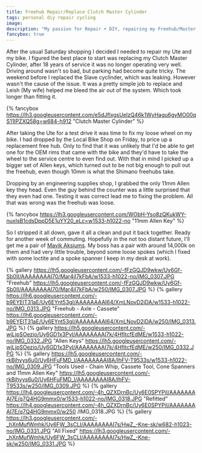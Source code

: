 ```yaml
---
title: Freehub Repair/Replace Clutch Master Cylinder
tags: personal diy repair cycling
image: 
description: "My passion for Repair + DIY, repairing my Freehub/Master Cylinder"
fancybox: true
---
```


After the usual Saturday shopping I decided I needed to repair my Ute and my bike. I figured the best place to start was replacing my Clutch Master Cylinder, after 18 years of service it was no longer operating very well. Driving around wasn't so bad, but parking had become quite tricky. The weekend before I replaced the Slave cyclinder, which was leaking. However wasn't the cause of the issue. It was a pretty simple job to replace and Leish (My wife) helped me bleed the air out of the system. Which took longer than fitting it.

{% fancybox https://lh3.googleusercontent.com/e5dJflxgsUelzQ46k1WyHagu6gyMO00qS11IPZXQ58g=w684-h912 "Clutch Master Cylinder" %}

<!--more-->

After taking the Ute for a test drive it was time to fix my loose wheel on my bike. I had dropped by the Local Bike Shop on Friday, to price up a replacement free hub. Only to find that it was unlikely that I'd be able to get one for the OEM rims that came with the bike and they'd have to take the wheel to the service centre to even find out. With that in mind I picked up a bigger set of Allen keys, which turned out to be not big enough to pull out the freehub, even though 10mm is what the Shimano freehubs take. 

Dropping by an engineering supplies shop, I grabbed the only 11mm Allen key they head. Even the guy behind the counter was a little surprised that they even had one. Testing it was correct lead me to fixing the problem. All that was wrong was the freehub was loose.

{% fancybox https://lh3.googleusercontent.com/WObH-Yso8zQKukWY-nuxIsB1cdsDppD5E1uYY20_eLc=w1533-h1022-no "11mm Allen Key" %}

So I stripped it all down, gave it all a clean and put it back together. Ready for another week of commuting. Hopefully in the not too distant future, I'll get me a pair of [Mavik Aksiums](http://www.mavic.com/wheels-road-triathlon-aksium-s). My boss has a pair with around 14,000k on them and had very little trouble, beyond some loose spokes (which I fixed with some loctite and a spoke spanner I keep in my desk at work).

{% gallery https://lh5.googleusercontent.com/-fFzGQJD9wkw/Uy6Gf-Sb0II/AAAAAAAAI70/Mar4iI7kFbA/w1533-h1022-no/IMG_0307.JPG "Freehub" https://lh5.googleusercontent.com/-fFzGQJD9wkw/Uy6Gf-Sb0II/AAAAAAAAI70/Mar4iI7kFbA/w250/IMG_0307.JPG %}
{% gallery https://lh6.googleusercontent.com/-b9EYElT31aE/Uy6EYnt53gI/AAAAAAAAI64/XmLNovD2jDA/w1533-h1022-no/IMG_0313.JPG "Freehub - Axle - Cassete" https://lh6.googleusercontent.com/-b9EYElT31aE/Uy6EYnt53gI/AAAAAAAAI64/XmLNovD2jDA/w250/IMG_0313.JPG %}
{% gallery https://lh5.googleusercontent.com/-wjLjpSOezio/Uy6GD1x3PyI/AAAAAAAAI7k/4HfItcfEdME/w1533-h1022-no/IMG_0332.JPG "Allen Keys" https://lh5.googleusercontent.com/-wjLjpSOezio/Uy6GD1x3PyI/AAAAAAAAI7k/4HfItcfEdME/w250/IMG_0332.JPG %}
{% gallery https://lh5.googleusercontent.com/-rkBihyys6u0/Uy6HFuFMD_I/AAAAAAAAI8A/lhFV-T9533s/w1533-h1022-no/IMG_0309.JPG "Tools Used - Chain Whip, Cassete Tool, Cone Spanners and 11mm Allen Key" https://lh5.googleusercontent.com/-rkBihyys6u0/Uy6HFuFMD_I/AAAAAAAAI8A/lhFV-T9533s/w250/IMG_0309.JPG %}
{% gallery https://lh4.googleusercontent.com/-4h_QZXDrnBc/Uy6E0SPYPiI/AAAAAAAAI7E/q7Q4HG9mmx0/w1533-h1022-no/IMG_0318.JPG "Refitted" https://lh4.googleusercontent.com/-4h_QZXDrnBc/Uy6E0SPYPiI/AAAAAAAAI7E/q7Q4HG9mmx0/w250 /IMG_0318.JPG %}
{% gallery https://lh3.googleusercontent.com/-_hXnMufWmhk/Uy6FW_3sCLI/AAAAAAAAI7s/HwZ_-Kne-sk/w682-h1023-no/IMG_0331.JPG "All Fixed" https://lh3.googleusercontent.com/-_hXnMufWmhk/Uy6FW_3sCLI/AAAAAAAAI7s/HwZ_-Kne-sk/w250/IMG_0331.JPG %}
